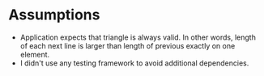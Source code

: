 # Assumptions

* Application expects that triangle is always valid. In other words, length of each next line is larger than length of previous exactly on one element.
* I didn't use any testing framework to avoid additional dependencies. 